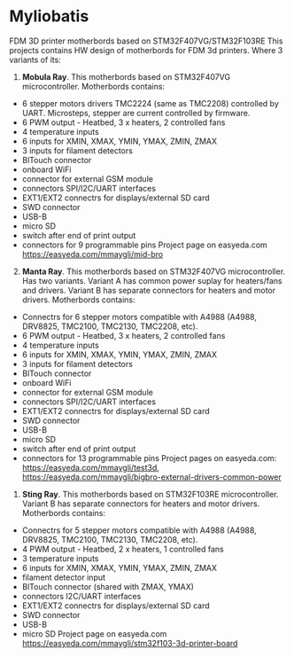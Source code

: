 # Myliobatis
FDM 3D printer motherbords based on STM32F407VG/STM32F103RE
This projects contains HW design of motherbords for FDM 3d printers. Where 3 variants of its:
1) <b>Mobula Ray</b>. This motherbords based on STM32F407VG microcontroller. Motherbords contains:
  - 6 stepper motors drivers TMC2224 (same as TMC2208) controlled by UART. Microsteps, stepper are current controlled by firmware. 
  - 6 PWM output - Heatbed, 3 x heaters, 2 controlled fans
  - 4 temperature inputs
  - 6 inputs for XMIN, XMAX, YMIN, YMAX, ZMIN, ZMAX
  - 3 inputs for filament detectors
  - BlTouch connector
  - onboard WiFi
  - connector for external GSM module
  - connectors SPI/I2C/UART interfaces
  - EXT1/EXT2 connectrs for displays/external SD card
  - SWD connector
  - USB-B
  - micro SD
  - switch after end of print output
  - connectors for 9 programmable pins 
  Project page on easyeda.com https://easyeda.com/mmaygli/mid-bro
  2) <b>Manta Ray</b>. This motherbords based on STM32F407VG microcontroller. Has two variants. Variant A has common power suplay for heaters/fans and drivers. 
  Variant B has separate connectors for heaters and motor drivers. Motherbords contains:
  - Connectrs for 6 stepper motors compatible with A4988 (A4988, DRV8825, TMC2100, TMC2130, TMC2208, etc). 
  - 6 PWM output - Heatbed, 3 x heaters, 2 controlled fans
  - 4 temperature inputs
  - 6 inputs for XMIN, XMAX, YMIN, YMAX, ZMIN, ZMAX
  - 3 inputs for filament detectors
  - BlTouch connector
  - onboard WiFi
  - connector for external GSM module
  - connectors SPI/I2C/UART interfaces
  - EXT1/EXT2 connectrs for displays/external SD card
  - SWD connector
  - USB-B
  - micro SD
  - switch after end of print output
  - connectors for 13 programmable pins
  Project pages on easyeda.com: https://easyeda.com/mmaygli/test3d, https://easyeda.com/mmaygli/bigbro-external-drivers-common-power
  1) <b>Sting Ray</b>. This motherbords based on STM32F103RE microcontroller.  
  Variant B has separate connectors for heaters and motor drivers. Motherbords contains:
  - Connectrs for 5 stepper motors compatible with A4988 (A4988, DRV8825, TMC2100, TMC2130, TMC2208, etc). 
  - 4 PWM output - Heatbed, 2 x heaters, 1 controlled fans
  - 3 temperature inputs
  - 6 inputs for XMIN, XMAX, YMIN, YMAX, ZMIN, ZMAX
  - filament detector input
  - BlTouch connector (shared with ZMAX, YMAX)
  - connectors I2C/UART interfaces
  - EXT1/EXT2 connectrs for displays/external SD card
  - SWD connector
  - USB-B
  - micro SD
Project page on easyeda.com https://easyeda.com/mmaygli/stm32f103-3d-printer-board
